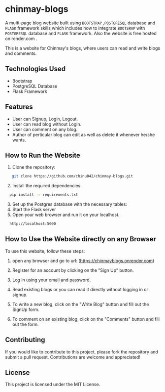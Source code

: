 # chinmay-blogs

A multi-page blog website built using `BOOTSTRAP` ,`POSTGRESQL` database and `FLASK` framework skills which includes how to integrate `BOOTSRAP` with `POSTGRESQL` database and `FLASK` framework. Also the website is free hosted on render.com .

This is a website for Chinmay's blogs, where users can read and write blogs and comments.

## Technologies Used
- Bootstrap
- PostgreSQL Database
- Flask Framework

## Features
- User can Signup, Login, Logout.
- User can read blog without Login.
- User can comment on any blog. 
- Author of perticular blog can edit as well as delete it whenever he/she wants. 

## How to Run the Website
1. Clone the repository:
```bash
   git clone https://github.com/chinu042/chinmay-blogs.git
```
2. Install the required dependencies:
```bash
  pip install -r requirements.txt
```
3. Set up the Postgres database with the necessary tables:
4. Start the Flask server
5. Open your web browser and run it on your localhost.
```bash 
  http://localhost:5000
```

## How to Use the Website directly on any Browser
To use this website, follow these steps:
1. open any browser and go to url:
(https://chinmayblogs.onrender.com)

2. Register for an account by clicking on the "Sign Up" button.
3. Log in using your email and password.
4. Read existing blogs or you can read it directly without logging in or signup.
5. To write a new blog, click on the "Write Blog" button and fill out the SignUp form.
6. To comment on an existing blog, click on the "Comments" button and fill out the form.

## Contributing
If you would like to contribute to this project, please fork the repository and submit a pull request. Contributions are welcome and appreciated!

## License
This project is licensed under the MIT License.



  
